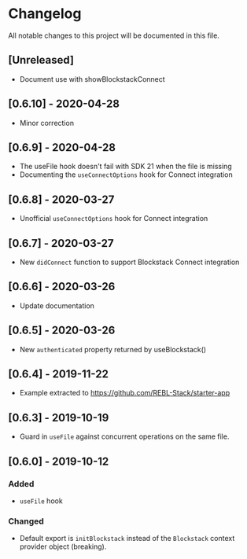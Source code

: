 # Changelog

All notable changes to this project will be documented in this file.

## [Unreleased]

- Document use with showBlockstackConnect

## [0.6.10] - 2020-04-28

- Minor correction

## [0.6.9] - 2020-04-28

- The useFile hook doesn't fail with SDK 21 when the file is missing
- Documenting the `useConnectOptions` hook for Connect integration

## [0.6.8] - 2020-03-27

- Unofficial `useConnectOptions` hook for Connect integration

## [0.6.7] - 2020-03-27

- New `didConnect` function to support Blockstack Connect integration

## [0.6.6] - 2020-03-26

- Update documentation

## [0.6.5] - 2020-03-26

- New `authenticated` property returned by useBlockstack()

## [0.6.4] - 2019-11-22

- Example extracted to https://github.com/REBL-Stack/starter-app

## [0.6.3] - 2019-10-19

- Guard in `useFile` against concurrent operations on the same file.

## [0.6.0] - 2019-10-12

### Added

- `useFile` hook

### Changed

- Default export is `initBlockstack` instead of the `Blockstack` context provider object (breaking).
